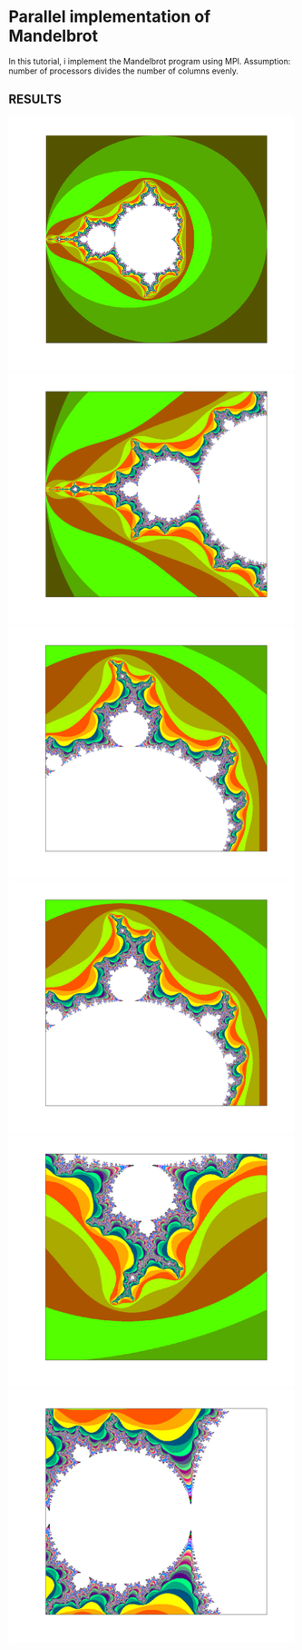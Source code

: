 # Parallel implementation of Mandelbrot
In this tutorial, i implement the Mandelbrot program using MPI. Assumption:
number of processors divides the number of columns evenly. 

## RESULTS
<img src="Plots/plot3.PNG"></img> 
<img src="Plots/plot4.PNG"></img> 
<img src="Plots/plot5.PNG"></img> 
<img src="Plots/plot6.png"></img> 
<img src="Plots/plot7.png"></img> 
<img src="Plots/plot8.png"></img> 
 
